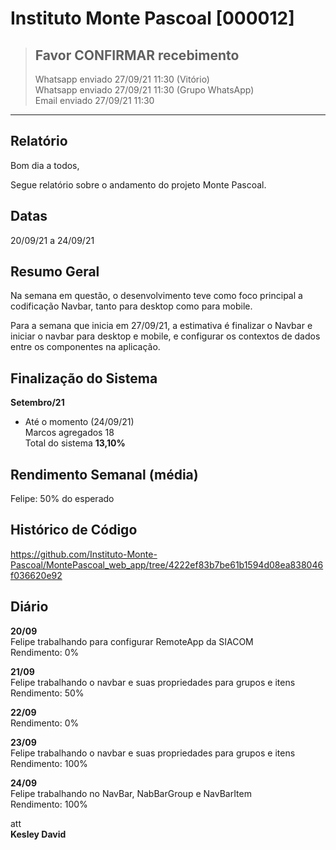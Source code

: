 
# Instituto Monte Pascoal [000012]
> ## **Favor CONFIRMAR recebimento**  
> Whatsapp enviado 27/09/21 11:30 (Vitório)  
> Whatsapp enviado 27/09/21 11:30 (Grupo WhatsApp)  
> Email enviado 27/09/21 11:30

***

## **Relatório**

Bom dia a todos,  

Segue relatório sobre o andamento do projeto Monte Pascoal.  

## Datas
20/09/21 a 24/09/21  

## Resumo Geral

Na semana em questão, o desenvolvimento teve como foco principal a codificação Navbar, tanto para desktop como para mobile.

Para a semana que inicia em 27/09/21, a estimativa é finalizar o Navbar e iniciar o navbar para desktop e mobile, e configurar os contextos de dados entre os componentes na aplicação.   

## Finalização do Sistema  
**Setembro/21**  
- Até o momento (24/09/21)  
  Marcos agregados 18  
  Total do sistema **13,10%**   

## Rendimento Semanal (média)
Felipe: 50% do esperado  

## Histórico de Código
https://github.com/Instituto-Monte-Pascoal/MontePascoal_web_app/tree/4222ef83b7be61b1594d08ea838046f036620e92  

## Diário

**20/09**      
Felipe trabalhando para configurar RemoteApp da SIACOM  
Rendimento: 0%  
      
**21/09**      
Felipe trabalhando o navbar e suas propriedades para grupos e itens  
Rendimento: 50%  
      
**22/09**      
Rendimento: 0%  
      
**23/09**      
Felipe trabalhando o navbar e suas propriedades para grupos e itens  
Rendimento: 100%    
      
**24/09**      
Felipe trabalhando no NavBar, NabBarGroup e NavBarItem  
Rendimento: 100%  

att  
**Kesley David**